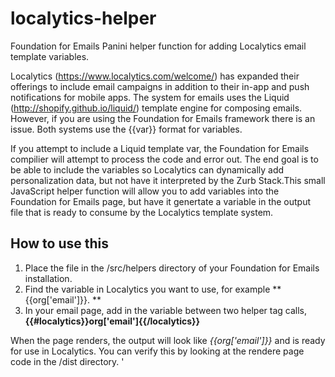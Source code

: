 # localytics-helper
Foundation for Emails Panini helper function for adding Localytics email template variables.

Localytics (https://www.localytics.com/welcome/) has expanded their offerings to include email campaigns in addition to their in-app and push notifications for mobile apps. The system for emails uses the Liquid (http://shopify.github.io/liquid/) template engine for composing emails. However, if you are using the Foundation for Emails framework there is an issue. Both systems use the {{var}} format for variables. 

If you attempt to include a Liquid template var, the Foundation for Emails compilier will attempt to process the code and error out. The end goal is to be able to include the variables so Localytics can dynamically add personalization data, but not have it interpreted by the Zurb Stack.This small JavaScript helper function will allow you to add variables into the Foundation for Emails page, but have it genertate a variable in the output file that is ready to consume by the Localytics template system.

## How to use this
1. Place the file in the /src/helpers directory of your Foundation for Emails installation.
2. Find the variable in Localytics you want to use, for example ** {{org['email']}}. **
3. In your email page, add in the variable between two helper tag calls,  **{{#localytics}}org['email']{{/localytics}}**

When the page renders, the output will look like *{{org['email']}}* and is ready for use in Localytics. You can verify this by looking at the rendere page code in the /dist directory.
 '
